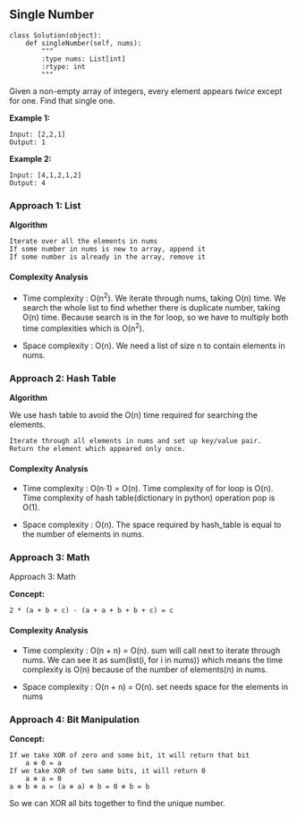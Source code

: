 ## Single Number
```(python}
class Solution(object):
    def singleNumber(self, nums):
        """
        :type nums: List[int]
        :rtype: int
        """
```
Given a non-empty array of integers, every element appears <i>twice</i> except for one. Find that single one.

**Example 1:**
```
Input: [2,2,1]
Output: 1
```
**Example 2:**
```
Input: [4,1,2,1,2]
Output: 4
```

### Approach 1: List

**Algorithm**

    Iterate over all the elements in nums
    If some number in nums is new to array, append it
    If some number is already in the array, remove it

#### Complexity Analysis

* Time complexity : O(n<sup>2</sup>). We iterate through nums, taking O(n) time. We search the whole list to find whether there is duplicate number, taking O(n) time. Because search is in the for loop, so we have to multiply both time complexities which is O(n<sup>2</sup>).

* Space complexity : O(n). We need a list of size n to contain elements in nums. 

### Approach 2: Hash Table

**Algorithm**

We use hash table to avoid the O(n) time required for searching the elements.

    Iterate through all elements in nums and set up key/value pair.
    Return the element which appeared only once.

#### Complexity Analysis

* Time complexity : O(n⋅1) = O(n). Time complexity of for loop is O(n). Time complexity of hash table(dictionary in python) operation pop is O(1).

* Space complexity : O(n). The space required by hash_table is equal to the number of elements in nums.

### Approach 3: Math

Approach 3: Math

**Concept:**

    2 * (a + b + c) - (a + a + b + b + c) = c

#### Complexity Analysis

* Time complexity : O(n + n) = O(n). sum will call next to iterate through nums. We can see it as sum(list(i, for i in nums)) which means the time complexity is O(n) because of the number of elements(n) in nums.

* Space complexity : O(n + n) = O(n). set needs space for the elements in nums

### Approach 4: Bit Manipulation

**Concept:**

    If we take XOR of zero and some bit, it will return that bit
        a ⊕ 0 = a
    If we take XOR of two same bits, it will return 0
        a ⊕ a = 0
    a ⊕ b ⊕ a = (a ⊕ a) ⊕ b = 0 ⊕ b = b

So we can XOR all bits together to find the unique number.

